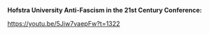 **Hofstra University Anti-Fascism in the 21st Century Conference:** 

https://youtu.be/5Jiw7vaepFw?t=1322
